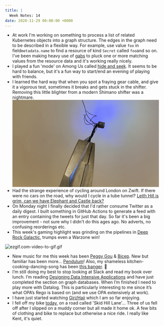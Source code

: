 ```yaml
---
title: |
  Week Notes: 14
date: 2020-11-29 00:00:00 +0000
---
```


- At work I'm working on something to process a list of related Kubernetes objects into a graph structure. The edges in the graph need to be described in a flexible way. For example, use value `foo` in field`metadata.name` to find a resource of kind `Secret` called `foo`and so on. I've been making heavy use of [gabs](https://github.com/Jeffail/gabs) to pluck one or more matching values from the resource data and it's working really nicely.
- I played a fun 'mode' on Among Us called [hide and seek](https://www.hitc.com/en-gb/2020/11/03/among-us-how-do-you-play-hide-and-seek-setting-rules/). It seems to be hard to balance, but it's a fun way to start/end an evening of playing with friends.
- I learned the hard way that when you spot a fraying gear cable, and give it a vigorous test, sometimes it breaks and gets stuck in the shifter. Removing this little blighter from a modern Shimano shifter was a nightmare.
    ![9CDCB89E-D1B5-4653-8547-276F99F4FA67.jpeg](9CDCB89E-D1B5-4653-8547-276F99F4FA67.jpeg)
- Had the strange experience of cycling around London on Zwift. If there were no cars on the road, why would I cycle in a tube tunnel? [Leith Hill is grim, can we have Elephant and Castle back?](https://zwiftinsider.com/route/greatest-london-loop/)
- On Monday night I finally decided that I'd rather consume Twitter as a daily digest. I built something in GitHub Actions to generate a feed with an entry containing the tweets for just that day. So far it's been a big improvement - not sure why I didn't do this ages ago. No adverts, no confusing reorderings etc.
- This week's gaming highlight was grinding on the pipelines in [Deep Rock Galactic](https://store.steampowered.com/app/548430/Deep_Rock_Galactic/), trumps even a Warzone win!

![ezgif.com-video-to-gif.gif](ezgif.com-video-to-gif.gif)

- New music for me this week has been [Peggy Gou](https://open.spotify.com/track/1GZJu6ciZ55S8Kp1s8Z5ex?si=H4ceEGxVQf-gdiadK7jULQ) & [Bicep](https://open.spotify.com/track/73X9X7kDgsm4YeHpc8prf6?si=qKX_btR5QTq2l5m9QzSaIQ). New but familiar has been more... [Pendulum](https://open.spotify.com/track/7eJqLdEQ96D5Xzc406xkeZ?si=QKrOhvEoSMKAnzAF54DhgQ)! Also, my shameless kitchen-cooking-dancing-song has been [this banger](https://open.spotify.com/track/75rGONmoi48LLYBFaGiYsv?si=6bg1yRqISK-ig2qQ5hJRSQ). 🕺
- I’m still doing my best to stop looking at Slack and read my book over lunch. I’m reading [Designing Data Intensive Applications](https://www.oreilly.com/library/view/designing-data-intensive-applications/9781491903063/) and have just completed the section on graph databases. When I’m finished I need to play more with Datalog. This is particularly interesting to me since it’s what OPA’s Rego is based on (and we use OPA extensively at work).
- I have just started watching [Giri/Haji](https://en.wikipedia.org/wiki/Giri/Haji) which I am so far enjoying.
- I fell off my bike [today](https://www.strava.com/athletes/1238371), on a road called 'Skid Hill Lane'... Three of us fell off after I slipped on a muddy corner but all made it home ok. A few bits of clothing and bike to replace but otherwise a nice ride. I really like Kent, it's quiet.
